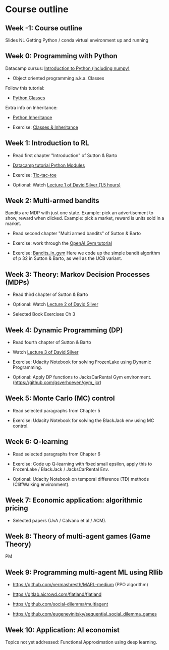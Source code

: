 # Course outline

## Week -1: Course outline

Slides NL
Getting Python / conda virtual environment up and running

## Week 0: Programming with Python 

Datacamp cursus:
[Introduction to Python (including numpy)](https://learn.datacamp.com/courses/intro-to-python-for-data-science)

* Object oriented programming a.k.a. Classes

Follow this tutorial:

* [Python Classes](https://www.datacamp.com/community/tutorials/python-oop-tutorial)

Extra info on Inheritance:

* [Python Inheritance](https://www.programiz.com/python-programming/inheritance)

* Exercise: [Classes & Inheritance](week_0/oop_exercise.py)

## Week 1: Introduction to RL

* Read first chapter "Introduction" of Sutton & Barto

* [Datacamp tutorial Python Modules](https://www.datacamp.com/community/tutorials/modules-in-python)

* Exercise: [Tic-tac-toe](week_1/exercise_ttt.md)

* Optional: Watch [Lecture 1 of David Silver (1,5 hours)](https://www.youtube.com/watch?v=2pWv7GOvuf0)


## Week 2: Multi-armed bandits

Bandits are MDP with just one state.
Example: pick an advertisement to show, reward when clicked.
Example: pick a market, reward is units sold in a market.

* Read second chapter "Multi armed bandits" of Sutton & Barto

* Exercise: work through the [OpenAI Gym tutorial](https://gym.openai.com/docs/)

* Exercise: [Bandits_in_gym](week_2/bandits_gym.md) 
Here we code up the simple bandit algorithm of p 32 in Sutton & Barto, as well as the UCB variant.

## Week 3: Theory: Markov Decision Processes (MDPs)

* Read third chapter of Sutton & Barto

* Optional: Watch [Lecture 2 of David Silver](https://www.youtube.com/watch?v=lfHX2hHRMVQ)

* Selected Book Exercises Ch 3

## Week 4: Dynamic Programming (DP)

* Read fourth chapter of Sutton & Barto

* Watch [Lecture 3 of David Silver](https://www.youtube.com/watch?v=Nd1-UUMVfz4)

* Exercise: Udacity Notebook for solving FrozenLake using Dynamic Programming.

* Optional: Apply DP functions to JacksCarRental Gym environment. (https://github.com/gsverhoeven/gym_jcr)

## Week 5: Monte Carlo (MC) control

* Read selected paragraphs from Chapter 5

* Exercise: Udacity Notebook for solving the BlackJack env using MC control.

## Week 6: Q-learning

* Read selected paragraphs from Chapter 6

* Exercise: Code up Q-learning with fixed small epsilon, apply this to FrozenLake / BlackJack / JacksCarRental Env.

* Optional: Udacity Notebook on temporal difference (TD) methods (CliffWalking environment).

## Week 7: Economic application: algorithmic pricing

* Selected papers (UvA / Calvano et al / ACM).

## Week 8: Theory of multi-agent games (Game Theory)

PM 

## Week 9: Programming multi-agent ML using Rllib

* https://github.com/vermashresth/MARL-medium (PPO algorithm)

* https://gitlab.aicrowd.com/flatland/flatland

* https://github.com/social-dilemma/multiagent

* https://github.com/eugenevinitsky/sequential_social_dilemma_games

## Week 10: Application: AI economist


Topics not yet addressed: Functional Approximation using deep learning.

